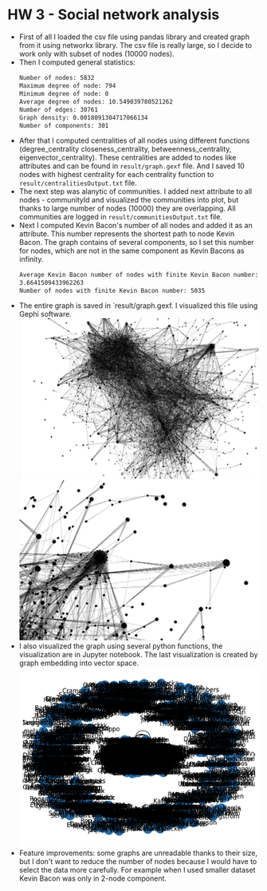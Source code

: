 # HW 3 - Social network analysis

- First of all I loaded the csv file using pandas library and created graph from it using networkx library. The csv file is really large, so I decide to work only with subset of nodes (10000 nodes).
- Then I computed general statistics:
    ```
    Number of nodes: 5832
    Maximum degree of node: 794
    Minimum degree of node: 0
    Average degree of nodes: 10.549039780521262
    Number of edges: 30761
    Graph density: 0.0018091304717066134
    Number of components: 301
    ```
- After that I computed centralities of all nodes using different functions (degree_centrality closeness_centrality, betweenness_centrality, eigenvector_centrality). These centralities are added to nodes like attributes and can be found in `result/graph.gexf` file. And I saved 10 nodes with highest centrality for each centrality function to `result/centralitiesOutput.txt` file.
- The next step was alanytic of communities. I added next attribute to all nodes - communityId and visualized the communities into plot, but thanks to large number of nodes (10000) they are overlapping. All communities are logged in `result/communitiesOutput.txt` file.
- Next I computed Kevin Bacon's number of all nodes and added it as an attribute. This number represents the shortest path to node Kevin Bacon. The graph contains of several components, so I set this number for nodes, which are not in the same component as Kevin Bacons as infinity.
    ```
    Average Kevin Bacon number of nodes with finite Kevin Bacon number: 3.6641509433962263
    Number of nodes with finite Kevin Bacon number: 5035
    ```
- The entire graph is saved in `result/graph.gexf. I visualized this file using Gephi software.
![gephi visualization](results/gephi-vizualization.png)
![gephi detail visualization](results/gephi-detail-visualization.png)
- I also visualized the graph using several python functions, the visualization are in Jupyter notebook. The last visualization is created by graph embedding into vector space.
![embeddings](results/embeddings.png)
- Feature improvements: some graphs are unreadable thanks to their size, but I don't want to reduce the number of nodes because I would have to select the data more carefully. For example when I used smaller dataset Kevin Bacon was only in 2-node component.